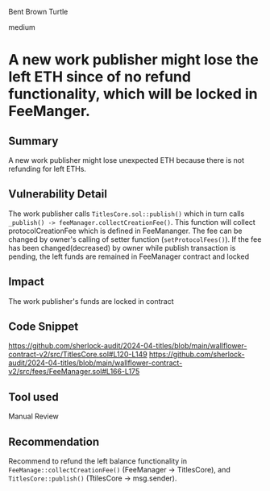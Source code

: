Bent Brown Turtle

medium

# A new work publisher might lose the left ETH since of no refund functionality, which will be locked in FeeManger.

## Summary
A new work publisher might lose unexpected ETH because there is not refunding for left ETHs.

## Vulnerability Detail
The work publisher calls `TitlesCore.sol::publish()` which in turn calls `_publish() -> feeManager.collectCreationFee()`.
This function will collect protocolCreationFee which is defined in FeeMananger. The fee can be changed by owner's calling of setter function (`setProtocolFees()`).
If the fee has been changed(decreased) by owner while publish transaction is pending, the left funds are remained in FeeManager contract and locked

## Impact
The work publisher's funds are locked in contract

## Code Snippet
https://github.com/sherlock-audit/2024-04-titles/blob/main/wallflower-contract-v2/src/TitlesCore.sol#L120-L149
https://github.com/sherlock-audit/2024-04-titles/blob/main/wallflower-contract-v2/src/fees/FeeManager.sol#L166-L175

## Tool used

Manual Review

## Recommendation
Recommend to refund the left balance functionality in `FeeManage::collectCreationFee()` (FeeManager -> TitlesCore), and `TitlesCore::publish()` (TtilesCore -> msg.sender).